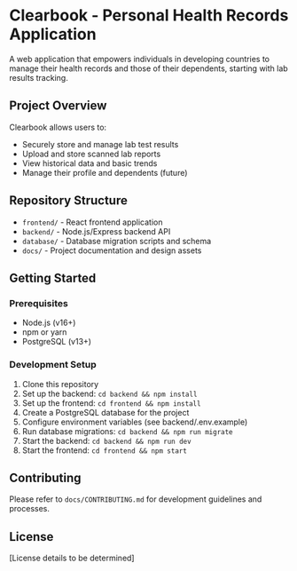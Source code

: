# Clearbook - Personal Health Records Application

A web application that empowers individuals in developing countries to manage their health records and those of their dependents, starting with lab results tracking.

## Project Overview

Clearbook allows users to:
- Securely store and manage lab test results
- Upload and store scanned lab reports
- View historical data and basic trends
- Manage their profile and dependents (future)

## Repository Structure

- `frontend/` - React frontend application
- `backend/` - Node.js/Express backend API
- `database/` - Database migration scripts and schema
- `docs/` - Project documentation and design assets

## Getting Started

### Prerequisites
- Node.js (v16+)
- npm or yarn
- PostgreSQL (v13+)

### Development Setup
1. Clone this repository
2. Set up the backend: `cd backend && npm install`
3. Set up the frontend: `cd frontend && npm install`
4. Create a PostgreSQL database for the project
5. Configure environment variables (see backend/.env.example)
6. Run database migrations: `cd backend && npm run migrate`
7. Start the backend: `cd backend && npm run dev`
8. Start the frontend: `cd frontend && npm start`

## Contributing
Please refer to `docs/CONTRIBUTING.md` for development guidelines and processes.

## License
[License details to be determined]
